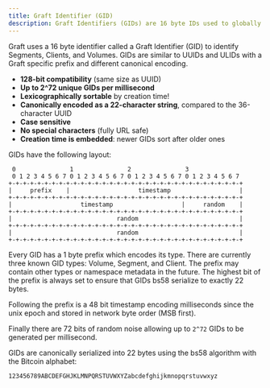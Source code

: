 ```yaml
---
title: Graft Identifier (GID)
description: Graft Identifiers (GIDs) are 16 byte IDs used to globally identify Graft objects.
---
```


Graft uses a 16 byte identifier called a Graft Identifier (GID) to identify Segments, Clients, and Volumes. GIDs are similar to UUIDs and ULIDs with a Graft specific prefix and different canonical encoding.

- **128-bit compatibility** (same size as UUID)
- **Up to 2^72 unique GIDs per millisecond**
- **Lexicographically sortable** by creation time!
- **Canonically encoded as a 22-character string**, compared to the 36-character UUID
- **Case sensitive**
- **No special characters** (fully URL safe)
- **Creation time is embedded**: newer GIDs sort after older ones

GIDs have the following layout:

```
 0               1               2               3
 0 1 2 3 4 5 6 7 0 1 2 3 4 5 6 7 0 1 2 3 4 5 6 7 0 1 2 3 4 5 6 7
+-+-+-+-+-+-+-+-+-+-+-+-+-+-+-+-+-+-+-+-+-+-+-+-+-+-+-+-+-+-+-+-+
|     prefix    |                   timestamp                   |
+-+-+-+-+-+-+-+-+-+-+-+-+-+-+-+-+-+-+-+-+-+-+-+-+-+-+-+-+-+-+-+-+
|                   timestamp                   |     random    |
+-+-+-+-+-+-+-+-+-+-+-+-+-+-+-+-+-+-+-+-+-+-+-+-+-+-+-+-+-+-+-+-+
|                             random                            |
+-+-+-+-+-+-+-+-+-+-+-+-+-+-+-+-+-+-+-+-+-+-+-+-+-+-+-+-+-+-+-+-+
|                             random                            |
+-+-+-+-+-+-+-+-+-+-+-+-+-+-+-+-+-+-+-+-+-+-+-+-+-+-+-+-+-+-+-+-+
```

Every GID has a 1 byte prefix which encodes its type. There are currently three known GID types: Volume, Segment, and Client. The prefix may contain other types or namespace metadata in the future. The highest bit of the prefix is always set to ensure that GIDs bs58 serialize to exactly 22 bytes.

Following the prefix is a 48 bit timestamp encoding milliseconds since the unix epoch and stored in network byte order (MSB first).

Finally there are 72 bits of random noise allowing up to `2^72` GIDs to be generated per millisecond.

GIDs are canonically serialized into 22 bytes using the bs58 algorithm with the Bitcoin alphabet:

```
123456789ABCDEFGHJKLMNPQRSTUVWXYZabcdefghijkmnopqrstuvwxyz
```
